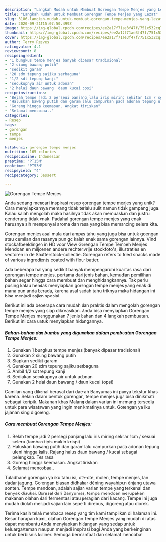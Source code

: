 ```yaml
---
description: "Langkah Mudah untuk Membuat Gorengan Tempe Menjes yang Lezat"
title: "Langkah Mudah untuk Membuat Gorengan Tempe Menjes yang Lezat"
slug: 3186-langkah-mudah-untuk-membuat-gorengan-tempe-menjes-yang-lezat
date: 2020-09-21T15:07:50.499Z
image: https://img-global.cpcdn.com/recipes/ee2a17f71ae3f47f/751x532cq70/gorengan-tempe-menjes-foto-resep-utama.jpg
thumbnail: https://img-global.cpcdn.com/recipes/ee2a17f71ae3f47f/751x532cq70/gorengan-tempe-menjes-foto-resep-utama.jpg
cover: https://img-global.cpcdn.com/recipes/ee2a17f71ae3f47f/751x532cq70/gorengan-tempe-menjes-foto-resep-utama.jpg
author: Terry Reeves
ratingvalue: 4.1
reviewcount: 8
recipeingredient:
- "1 bungkus tempe menjes banyak dipasar tradisional"
- "2 siung bawang putih"
- "sedikit garam"
- "20 sdm tepung sajiku serbaguna"
- "1/2 sdt tepung kanji"
- "secukupnya air untuk adonan"
- "2 helai daun bawang  daun kucai opsi"
recipeinstructions:
- "Belah tempe jadi 2 persegi panjang lalu iris miring sekitar 1cm / sesuai selera (tambah tipis makin krispi)"
- "Haluskan bawang putih dan garam lalu campurkan pada adonan tepung uleni hingga kalis. Rajang halus daun bawang / kucai sebagai pelengkap. Tes rasa"
- "Goreng hingga keemasan. Angkat tiriskan"
- "Selamat mencobaa.."
categories:
- Resep
tags:
- gorengan
- tempe
- menjes

katakunci: gorengan tempe menjes 
nutrition: 165 calories
recipecuisine: Indonesian
preptime: "PT15M"
cooktime: "PT53M"
recipeyield: "4"
recipecategory: Dessert

---
```



![Gorengan Tempe Menjes](https://img-global.cpcdn.com/recipes/ee2a17f71ae3f47f/751x532cq70/gorengan-tempe-menjes-foto-resep-utama.jpg)

Anda sedang mencari inspirasi resep gorengan tempe menjes yang unik? Cara menyiapkannya memang tidak terlalu sulit namun tidak gampang juga. Kalau salah mengolah maka hasilnya tidak akan memuaskan dan justru cenderung tidak enak. Padahal gorengan tempe menjes yang enak harusnya sih mempunyai aroma dan rasa yang bisa memancing selera kita.

Gorengan menjes asal mula dari ampas tahu yang juga bisa untuk goengan atau cemilan dan rasanya pun gc kalah enak sama gorengan lainnya. Vind stockafbeeldingen in HD voor View Gorengan Tempe Tempeh Menjes Mendoan en miljoenen andere rechtenvrije stockfoto&#39;s, illustraties en vectoren in de Shutterstock-collectie. Gorengan refers to fried snacks made of various ingredients coated with flour batter.

Ada beberapa hal yang sedikit banyak mempengaruhi kualitas rasa dari gorengan tempe menjes, pertama dari jenis bahan, kemudian pemilihan bahan segar hingga cara membuat dan menghidangkannya. Tak perlu pusing kalau hendak menyiapkan gorengan tempe menjes yang enak di mana pun anda berada, karena asal sudah tahu triknya maka hidangan ini bisa menjadi sajian spesial.


Berikut ini ada beberapa cara mudah dan praktis dalam mengolah gorengan tempe menjes yang siap dikreasikan. Anda bisa menyiapkan Gorengan Tempe Menjes menggunakan 7 jenis bahan dan 4 langkah pembuatan. Berikut ini cara untuk menyiapkan hidangannya.

<!--inarticleads1-->

##### Bahan-bahan dan bumbu yang digunakan dalam pembuatan Gorengan Tempe Menjes:

1. Gunakan 1 bungkus tempe menjes (banyak dipasar tradisional)
1. Gunakan 2 siung bawang putih
1. Siapkan sedikit garam
1. Gunakan 20 sdm tepung sajiku serbaguna
1. Ambil 1/2 sdt tepung kanji
1. Sediakan secukupnya air untuk adonan
1. Gunakan 2 helai daun bawang / daun kucai (opsi)


Camilan yang dikenal berasal dari daerah Banyumas ini punya tekstur khas karena. Selain dalam bentuk gorengan, tempe menjes juga bisa dinikmati sebagai keripik. Makanan khas Malang dalam varian ini memang tersedia untuk para wisatawan yang ingin menikmatinya untuk. Gorengan ya iku jajanan sing digoreng. 

<!--inarticleads2-->

##### Cara membuat Gorengan Tempe Menjes:

1. Belah tempe jadi 2 persegi panjang lalu iris miring sekitar 1cm / sesuai selera (tambah tipis makin krispi)
1. Haluskan bawang putih dan garam lalu campurkan pada adonan tepung uleni hingga kalis. Rajang halus daun bawang / kucai sebagai pelengkap. Tes rasa
1. Goreng hingga keemasan. Angkat tiriskan
1. Selamat mencobaa..


Tuladhané gorengan ya iku tahu isi, ote-ote, molen, tempe menjes, lan dadar jagung. Gorengan biasan didhahar déning wayahipun énjang utawa sonten. Tempe mendoan, adalah sajian varian tempe yang terkenal dan banyak disukai. Berasal dari Banyumas, tempe mendoan merupakan makanan olahan dari fermentasi atau peragian dari kacang. Tempe ini juga mudah diolah menjadi sajian lain seperti direbus, digoreng atau diorek. 

Terima kasih telah membaca resep yang tim kami tampilkan di halaman ini. Besar harapan kami, olahan Gorengan Tempe Menjes yang mudah di atas dapat membantu Anda menyiapkan hidangan yang sedap untuk keluarga/teman maupun menjadi inspirasi bagi Anda yang berkeinginan untuk berbisnis kuliner. Semoga bermanfaat dan selamat mencoba!
